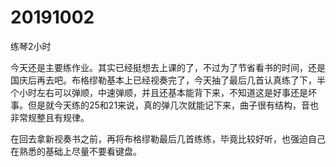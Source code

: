 # 20191002

练琴2小时

今天还是主要练作业。其实已经挺想去上课的了，不过为了节省看书的时间，还是国庆后再去吧。布格缪勒基本上已经视奏完了，今天抽了最后几首认真练了下，半个小时左右可以弹顺，中速弹顺，并且还基本能背下来，不知道这是好事还是坏事。但是就今天练的25和21来说，真的弹几次就能记下来，曲子很有结构，音也非常规整且有规律。

在回去拿新视奏书之前，再将布格缪勒最后几首练练，毕竟比较好听，也强迫自己在熟悉的基础上尽量不要看键盘。
